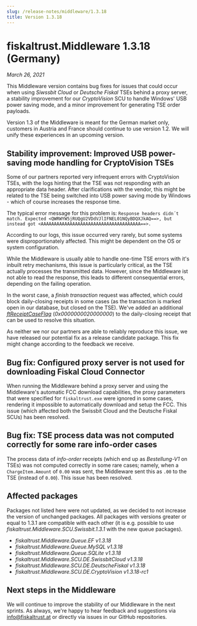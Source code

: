 ```yaml
---
slug: /release-notes/middleware/1.3.18
title: Version 1.3.18
---
```


# fiskaltrust.Middleware 1.3.18 (Germany)
_March 26, 2021_

This Middleware version contains bug fixes for issues that could occur when using _Siwssbit Cloud_ or _Deutsche Fiskal_ TSEs behind a proxy server, a stability improvement for our _CryptoVision_ SCU to handle Windows' USB power saving mode, and a minor improvement for generating TSE order payloads.

<div class="alert alert--warning" role="alert">Version 1.3 of the Middleware is meant for the German market only, customers in Austria and France should continue to use version 1.2. We will unify these experiences in an upcoming version.</div>

## Stability improvement: Improved USB power-saving mode handling for CryptoVision TSEs
Some of our partners reported very infrequent errors with CryptoVision TSEs, with the logs hinting that the TSE was not responding with an appropriate data header. After clarifications with the vendor, this might be related to the TSE being switched into USB power saving mode by Windows - which of course increases the response time. 

The typical error message for this problem is: `Response headers didn´t match. Expected <QWRWYW5jRUQgU2VDdVJlIFNEL01NQyBDQXJkAQ==>, but instead got <AAAAAAAAAAAAAAAAAAAAAAAAAAAAAAAAAAAAAA==>.`

According to our logs, this issue occurred very rarely, but some systems were disproportionately affected. This might be dependent on the OS or system configuration.

While the Middleware is usually able to handle one-time TSE errors with it's inbuilt retry mechanisms, this issue is particularly critical, as the TSE actually processes the transmitted data. However, since the Middleware ist not able to read the response, this leads to different consequential errors, depending on the failing operation. 

In the worst case, a _finish transaction_ request was affected, which could block daily-closing receipts in some cases (as the transaction is marked open in our database, but closed on the TSE). We've added an additional [_ftReceiptCaseFlag_](https://docs.fiskaltrust.cloud/docs/poscreators/middleware-doc/germany/reference-tables/ftreceiptcase#ftreceiptcaseflag) (_0x0000000020000000_) to the daily-closing receipt that can be used to resolve this situation.

<div class="alert alert--warning" role="alert">As neither we nor our partners are able to reliably reproduce this issue, we have released our potential fix as a release candidate package. This fix might change according to the feedback we receive.</div>

## Bug fix: Configured proxy server is not used for downloading Fiskal Cloud Connector
When running the Middleware behind a proxy server and using the Middleware's automatic FCC download capabilities, the proxy parameters that were specified for `fiskaltrust.exe` were ignored in some cases, rendering it impossible to automatically download and setup the FCC. This issue (which affected both the Swissbit Cloud and the Deutsche Fiskal SCUs) has been resolved.

## Bug fix: TSE process data was not computed correctly for some rare info-order cases
The process data of _info-order_ receipts (which end up as _Bestellung-V1_ on TSEs) was not computed correctly in some rare cases; namely, when a `ChargeItem.Amount` of `0.00` was sent, the Middleware sent this as `.00` to the TSE (instead of `0.00`). This issue has been resolved.


## Affected packages
Packages not listed here were not updated, as we decided to not increase the version of unchanged packages. All packages with versions greater or equal to 1.3.1 are compatible with each other (it is e.g. possible to use _fiskaltrust.Middleware.SCU.Swissbit.1.3.1_ with the new queue packages).

- _fiskaltrust.Middleware.Queue.EF v1.3.18_
- _fiskaltrust.Middleware.Queue.MySQL v1.3.18_
- _fiskaltrust.Middleware.Queue.SQLite v1.3.18_
- _fiskaltrust.Middleware.SCU.DE.SwissbitCloud v1.3.18_
- _fiskaltrust.Middleware.SCU.DE.DeutscheFiskal v1.3.18_
- _fiskaltrust.Middleware.SCU.DE.CryptoVision v1.3.18-rc1_

## Next steps in the Middleware
We will continue to improve the stability of our Middleware in the next sprints. As always, we're happy to hear feedback and suggestions via [info@fiskaltrust.at](mailto:info@fiskaltrust.at) or directly via issues in our GitHub repositories.
